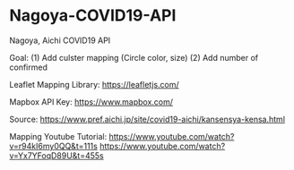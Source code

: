 # Nagoya-COVID19-API
Nagoya, Aichi COVID19 API

Goal:
(1) Add culster mapping  (Circle color, size)
(2) Add number of confirmed 



Leaflet Mapping Library:
https://leafletjs.com/

Mapbox API Key:
https://www.mapbox.com/

Source:
https://www.pref.aichi.jp/site/covid19-aichi/kansensya-kensa.html


Mapping Youtube Tutorial:
https://www.youtube.com/watch?v=r94kI6my0QQ&t=111s
https://www.youtube.com/watch?v=Yx7YFoqD89U&t=455s

